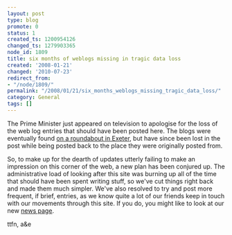 ```yaml
---
layout: post
type: blog
promote: 0
status: 1
created_ts: 1200954126
changed_ts: 1279903365
node_id: 1809
title: six months of weblogs missing in tragic data loss
created: '2008-01-21'
changed: '2010-07-23'
redirect_from:
- "/node/1809/"
permalink: "/2008/01/21/six_months_weblogs_missing_tragic_data_loss/"
category: General
tags: []
---
```

The Prime Minister just appeared on television to apologise for the loss of the web log entries that should have been posted here.  The blogs were eventually found <a href="http://news.bbc.co.uk/2/hi/uk_news/england/devon/7198043.stm">on a roundabout in Exeter</a>, but  have since been lost in the post while being posted back to the place they were originally posted from. 

So, to make up for the dearth of updates utterly failing to make an impression on this corner of the web, a new plan has been conjured up.  The administrative load of looking after this site was burning up all of the time that should have been spent writing stuff, so we've cut things right back and made them much simpler.  We've also resolved to try and post more frequent, if brief, entries, as we know quite a lot of our friends keep in touch with our movements through this site.  If you do, you might like to look at our new <a href="/news/">news page</a>.

ttfn,
a&e
<!-- break -->

